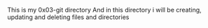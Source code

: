 This is my 0x03-git directory
And in this directory i will be creating, updating and deleting files and directories
